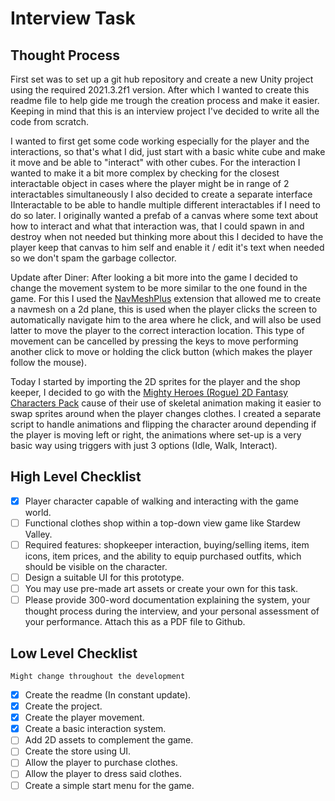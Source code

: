 # Interview Task

## Thought Process

First set was to set up a git hub repository and create a new Unity project using
the required 2021.3.2f1 version. After which I wanted to create this readme file
to help gide me trough the creation process and make it easier.
Keeping in mind that this is an interview project I've decided to write all the
code from scratch.

I wanted to first get some code working especially for the player and the
interactions, so that's what I did, just start with a basic white cube and make
it move and be able to "interact" with other cubes. For the interaction I wanted
to make it a bit more complex by checking for the closest interactable object in
cases where the player might be in range of 2 interactables simultaneously I
also decided to create a separate interface IInteractable to be able to handle
multiple different interactables if I need to do so later. I originally wanted
a prefab of a canvas where some text about how to interact and what that
interaction was, that I could spawn in and destroy when not needed but thinking
more about this I decided to have the player keep that canvas to him self and
enable it / edit it's text when needed so we don't spam the garbage collector.

Update after Diner:
After looking a bit more into the game I decided to change the movement system to
be more similar to the one found in the game. For this I used the [NavMeshPlus][0]
extension that allowed me to create a navmesh on a 2d plane, this is used when
the player clicks the screen to automatically navigate him to the area where he
click, and will also be used latter to move the player to the correct interaction
location. This type of movement can be cancelled by pressing the keys to move
performing another click to move or holding the click button (which makes the
player follow the mouse).

Today I started by importing the 2D sprites for the player and the shop keeper,
I decided to go with the [Mighty Heroes (Rogue) 2D Fantasy Characters Pack][1]
cause of their use of skeletal animation making it easier to swap sprites around
when the player changes clothes.
I created a separate script to handle animations and flipping the character
around depending if the player is moving left or right, the animations where
set-up is a very basic way using triggers with just 3 options (Idle, Walk,
Interact).

## High Level Checklist

- [X] Player character capable of walking and interacting with the game world.
- [ ] Functional clothes shop within a top-down view game like Stardew Valley.
- [ ] Required features: shopkeeper interaction, buying/selling items, item icons,
item prices, and the ability to equip purchased outfits, which should be
visible on the character.
- [ ] Design a suitable UI for this prototype.
- [ ] You may use pre-made art assets or create your own for this task.
- [ ] Please provide 300-word documentation explaining the system, your thought
process during the interview, and your personal assessment of your
performance. Attach this as a PDF file to Github.

## Low Level Checklist

`Might change throughout the development`

- [X] Create the readme (In constant update).
- [X] Create the project.
- [X] Create the player movement.
- [X] Create a basic interaction system.
- [ ] Add 2D assets to complement the game.
- [ ] Create the store using UI.
- [ ] Allow the player to purchase clothes.
- [ ] Allow the player to dress said clothes.
- [ ] Create a simple start menu for the game.

<!-- Reference Links -->
[0]: https://github.com/h8man/NavMeshPlus
[1]: https://assetstore.unity.com/packages/2d/characters/mighty-heroes-rogue-2d-fantasy-characters-pack-85770
